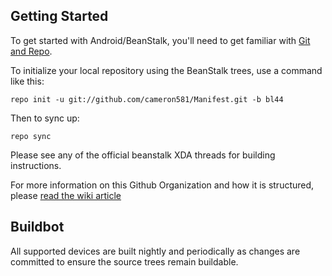 Getting Started
---------------

To get started with Android/BeanStalk, you'll need to get
familiar with [Git and Repo](http://source.android.com/source/using-repo.html).

To initialize your local repository using the BeanStalk trees, use a command like this:

    repo init -u git://github.com/cameron581/Manifest.git -b bl44


Then to sync up:

    repo sync

Please see any of the official beanstalk XDA threads for building instructions.

For more information on this Github Organization and how it is structured, 
please [read the wiki article](http://wiki.cyanogenmod.org/w/Github_Organization)

Buildbot
--------

All supported devices are built nightly and periodically as changes are committed to ensure the source trees remain buildable.
